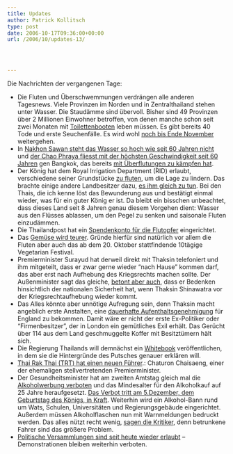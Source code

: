 ```yaml
---
title: Updates
author: Patrick Kollitsch
type: post
date: 2006-10-17T09:36:00+00:00
url: /2006/10/updates-13/




---
```

Die Nachrichten der vergangenen Tage:

  * Die Fluten und &Uuml;berschwemmungen verdr&auml;ngen alle anderen Tagesnews. Viele Provinzen im Norden und in Zentralthailand stehen unter Wasser. Die Staud&auml;mme sind &uuml;bervoll. Bisher sind 49 Provinzen &uuml;ber 2 Millionen Einwohner betroffen, von denen manche schon seit zwei Monaten mit [Toilettenbooten][1] leben m&uuml;ssen. Es gibt bereits 40 Tode und erste Seuchenf&auml;lle. Es wird wohl [noch bis Ende November][2] weitergehen.
  * In [Nakhon Sawan steht das Wasser so hoch wie seit 60 Jahren nicht][3] und [der Chao Phraya fliesst mit der h&ouml;chsten Geschwindigkeit seit 60 Jahren][4] gen Bangkok, das bereits [mit &Uuml;berflutungen zu k&auml;mpfen hat][5].
  * Der K&ouml;nig hat dem Royal Irrigation Department (<span class="caps">RID</span>) erlaubt, verschiedene seiner Grundst&uuml;cke [zu fluten][6], um die Lage zu lindern. Das brachte einige andere Landbesitzer dazu, [es ihm gleich zu tun][6]. Bei den Thais, die ich kenne l&ouml;st das Bewunderung aus und best&auml;tigt einmal wieder, was f&uuml;r ein guter K&ouml;nig er ist. Da bleibt ein bisschen unbeachtet, dass dieses Land seit 8 Jahren genau diesem Vorgehen dient: Wasser aus den Fl&uuml;sses ablassen, um den Pegel zu senken und saisonale Fluten einzud&auml;mmen.
  * Die Thailandpost hat ein [Spendenkonto f&uuml;r die Flutopfer][7] eingerichtet.
  * Das [Gem&uuml;se wird teurer][8]. Gr&uuml;nde hierf&uuml;r sind nat&uuml;rlich vor allem die Fluten aber auch das ab dem 20. Oktober stattfindende 10t&auml;gige Vegetarian Festival.
  * Premierminister Surayud hat derweil direkt mit Thaksin telefoniert und ihm mitgeteilt, dass er zwar gerne wieder &#8220;nach Hause&#8221; kommen darf, das aber erst nach Aufhebung des Kriegsrechts machen sollte. Der Au&szlig;enminister sagt das gleiche, [betont aber auch][9], dass er Bedenken hinsichtlich der nationalen Sicherheit hat, wenn Thaksin Shinawatra vor der Kriegsrechtaufhebung wieder kommt.
  * Das Alles k&ouml;nnte aber unn&ouml;tige Aufregung sein, denn Thaksin macht angeblich erste Anstalten, eine [dauerhafte Aufenthaltsgenehmigung][10] f&uuml;r England zu bekommen. Damit w&auml;re er nicht der erste Ex-Politiker oder &#8220;Firmenbesitzer&#8221;, der in London ein gem&uuml;tliches Exil erh&auml;lt. Das Ger&uuml;cht &uuml;ber 114 aus dem Land geschmuggelte Koffer mit Besitzt&uuml;mern h&auml;lt sich.
  * Die Regierung Thailands will demn&auml;chst ein [Whitebook][11] ver&ouml;ffentlichen, in dem sie die Hintergr&uuml;nde des Putsches genauer erkl&auml;ren will.
  * [Thai Rak Thai (<span class="caps">TRT</span>) hat einen neuen F&uuml;hrer][12].: Chaturon Chaisaeng, einer der ehemaligen stellvertretenden Premierminister.
  * Der Gesundheitsminister hat am zweiten Amtstag gleich mal die [Alkoholwerbung verboten][13] und das Mindesalter f&uuml;r den Alkoholkauf auf 25 Jahre heraufgesetzt. [Das Verbot tritt am 5.Dezember, dem Geburtstag des K&ouml;nigs, in Kraft][14]. Weiterhin wird ein Alkohol-Bann rund um Wats, Schulen, Universit&auml;ten und Regierungsgeb&auml;ude eingerichtet. Au&szlig;erdem m&uuml;ssen Alkoholflaschen nun mit Warnmeldungen bedruckt werden. Das alles n&uuml;tzt recht wenig, [sagen die Kritiker][15], denn betrunkene Fahrer sind das gr&ouml;&szlig;ere Problem.
  * [Politische Versammlungen sind seit heute wieder erlaubt][16] &#8211; Demonstrationen bleiben weiterhin verboten.

 [1]: http://thainews.prd.go.th/newsenglish/previewnews.php?news_id=254910150013&news_headline=Royal
 [2]: http://www.nationmultimedia.com/breakingnews/read.php?newsid=30016097
 [3]: http://www.nationmultimedia.com/2006/10/11/headlines/headlines_30015911.php
 [4]: http://www.nationmultimedia.com/breakingnews/read.php?newsid=30015913
 [5]: http://thainews.prd.go.th/newsenglish/previewnews.php?news_id=254910120047&news_headline=Flood
 [6]: http://thaisnews.com/news_detail.php?newsid=190898
 [7]: http://thainews.prd.go.th/newsenglish/previewnews.php?news_id=254910140019&news_headline=Thailandpost
 [8]: http://thaisnews.com/news_detail.php?newsid=190786
 [9]: http://thainews.prd.go.th/newsenglish/previewnews.php?news_id=254910150022
 [10]: http://www.thisislondon.co.uk/news/article-23370812-details/Deposed+Thai+PM+%27smuggled+out+millions+in+114+suitcases%27/article.do
 [11]: http://www.asiamedia.ucla.edu/article.asp?parentid=55033
 [12]: http://thainews.prd.go.th/newsenglish/previewnews.php?news_id=254910140007&news_headline=Mr
 [13]: http://thainews.prd.go.th/newsenglish/previewnews.php?news_id=254910120046&news_headline=Health
 [14]: http://www.nationmultimedia.com/2006/10/14/national/national_30016122.php
 [15]: http://www.nationmultimedia.com/2006/10/17/national/national_30016370.php
 [16]: http://www.nationmultimedia.com/2006/10/17/headlines/headlines_30016407.php